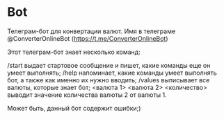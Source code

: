 # Bot
Телеграм-бот для конвертации валют. Имя в телеграме @ConverterOnlineBot (https://t.me/ConverterOnlineBot)

Этот телеграм-бот знает несколько команд:

/start выдает стартовое сообщение и пишет, какие команды еще он умеет выполнять;
/help напоминает, какие команды умеет выполнять бот, а также как именно их нужно вводить;
/values выписывает все валюты, которые знает бот;
<валюта 1> <валюта 2> <количество> выводит значение количества валюты 2 от валюты 1.


Может быть, данный бот содержит ошибки;)
